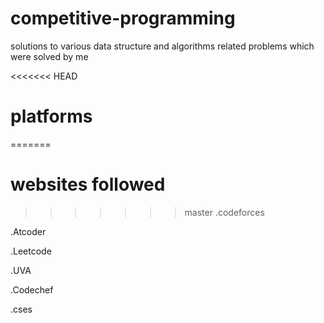 # competitive-programming
solutions to various data structure and algorithms related problems which were solved by me 

<<<<<<< HEAD
# platforms
=======
# websites followed
>>>>>>> master
.codeforces

.Atcoder

.Leetcode

.UVA

.Codechef

.cses
